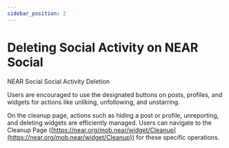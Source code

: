 ```yaml
---
sidebar_position: 2
---
```


# Deleting Social Activity on NEAR Social

NEAR Social Social Activity Deletion

Users are encouraged to use the designated buttons on posts, profiles, and widgets for actions like unliking, unfollowing, and unstarring.

On the cleanup page, actions such as hiding a post or profile, unreporting, and deleting widgets are efficiently managed. Users can navigate to the Cleanup Page ([https://near.org/mob.near/widget/Cleanup](https://near.org/mob.near/widget/Cleanup)) for these specific operations.

